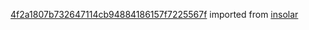 [4f2a1807b732647114cb94884186157f7225567f](https://github.com/insolar/insolar/commit/4f2a1807b732647114cb94884186157f7225567f) imported from [insolar](https://github.com/insolar/insolar)

